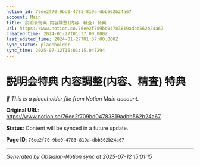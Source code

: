 ```yaml
---
notion_id: 76ee2f70-9bd0-4783-819a-dbb562b24a67
account: Main
title: 説明会特典 内容調整(内容、精査) 特典
url: https://www.notion.so/76ee2f709bd04783819adbb562b24a67
created_time: 2024-01-27T01:37:00.000Z
last_edited_time: 2024-01-27T01:37:00.000Z
sync_status: placeholder
sync_time: 2025-07-12T15:01:15.047294
---
```


# 説明会特典 内容調整(内容、精査) 特典

*🔄 This is a placeholder file from Notion Main account.*

**Original URL**: https://www.notion.so/76ee2f709bd04783819adbb562b24a67

**Status**: Content will be synced in a future update.

**Page ID**: `76ee2f70-9bd0-4783-819a-dbb562b24a67`

---

*Generated by Obsidian-Notion sync at 2025-07-12 15:01:15*
